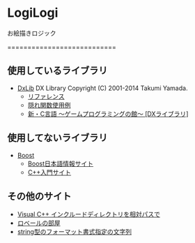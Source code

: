 # LogiLogi
お絵描きロジック
  
===========================  
## 使用しているライブラリ
- [DxLib](http://dxlib.o.oo7.jp/) DX Library Copyright (C) 2001-2014 Takumi Yamada.
  - [リファレンス](http://dxlib.o.oo7.jp/dxfunc.html)
  - [隠れ関数使用例](http://studiokingyo.fc2web.com/dxlib/kaibou/k_shiyou.html)
  - [新・C言語 ～ゲームプログラミングの館～ \[DXライブラリ\]](http://dixq.net/g/index.html)  

## 使用してないライブラリ  
- [Boost](http://www.boost.org/)  
  - [Boost日本語情報サイト](https://boostjp.github.io/)
  - [C++入門サイト](http://kaworu.jpn.org/cpp/Boost)  

## その他のサイト
- [Visual C++ インクルードディレクトリを相対パスで](http://lilligad.blogspot.jp/2012/10/visual-c.html)
- [ロベールの部屋](http://www7b.biglobe.ne.jp/~robe/)
- [string型のフォーマット書式指定の文字列](http://oshiete.goo.ne.jp/qa/7399227.html)
